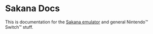 # Sakana Docs
This is documentation for the [Sakana emulator](https://github.com/Sakana-org/Sakana) and general Nintendo:tm: Switch:tm: stuff.
